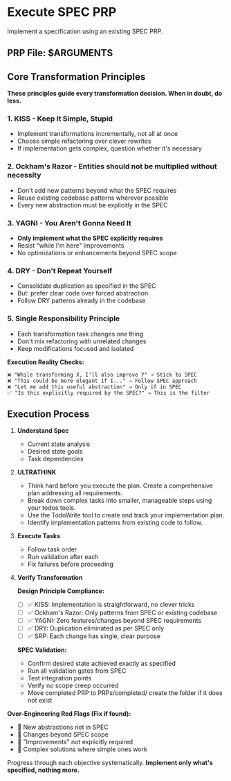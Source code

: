 # Execute SPEC PRP

Implement a specification using an existing SPEC PRP.

## PRP File: $ARGUMENTS

## Core Transformation Principles

**These principles guide every transformation decision. When in doubt, do less.**

### 1. KISS - Keep It Simple, Stupid

- Implement transformations incrementally, not all at once
- Choose simple refactoring over clever rewrites
- If implementation gets complex, question whether it's necessary

### 2. Ockham's Razor - Entities should not be multiplied without necessity

- Don't add new patterns beyond what the SPEC requires
- Reuse existing codebase patterns wherever possible
- Every new abstraction must be explicitly in the SPEC

### 3. YAGNI - You Aren't Gonna Need It

- **Only implement what the SPEC explicitly requires**
- Resist "while I'm here" improvements
- No optimizations or enhancements beyond SPEC scope

### 4. DRY - Don't Repeat Yourself

- Consolidate duplication as specified in the SPEC
- But: prefer clear code over forced abstraction
- Follow DRY patterns already in the codebase

### 5. Single Responsibility Principle

- Each transformation task changes one thing
- Don't mix refactoring with unrelated changes
- Keep modifications focused and isolated

**Execution Reality Checks:**

```
❌ "While transforming X, I'll also improve Y" → Stick to SPEC
❌ "This could be more elegant if I..." → Follow SPEC approach
❌ "Let me add this useful abstraction" → Only if in SPEC
✅ "Is this explicitly required by the SPEC?" → This is the filter
```

## Execution Process

1. **Understand Spec**
   - Current state analysis
   - Desired state goals
   - Task dependencies

2. **ULTRATHINK**
   - Think hard before you execute the plan. Create a comprehensive plan addressing all requirements.
   - Break down complex tasks into smaller, manageable steps using your todos tools.
   - Use the TodoWrite tool to create and track your implementation plan.
   - Identify implementation patterns from existing code to follow.

3. **Execute Tasks**
   - Follow task order
   - Run validation after each
   - Fix failures before proceeding

4. **Verify Transformation**

   **Design Principle Compliance:**
   - [ ] ✅ KISS: Implementation is straightforward, no clever tricks
   - [ ] ✅ Ockham's Razor: Only patterns from SPEC or existing codebase
   - [ ] ✅ YAGNI: Zero features/changes beyond SPEC requirements
   - [ ] ✅ DRY: Duplication eliminated as per SPEC only
   - [ ] ✅ SRP: Each change has single, clear purpose

   **SPEC Validation:**
   - Confirm desired state achieved exactly as specified
   - Run all validation gates from SPEC
   - Test integration points
   - Verify no scope creep occurred
   - Move completed PRP to PRPs/completed/ create the folder if it does not exist

**Over-Engineering Red Flags (Fix if found):**

- 🚫 New abstractions not in SPEC
- 🚫 Changes beyond SPEC scope
- 🚫 "Improvements" not explicitly required
- 🚫 Complex solutions where simple ones work

Progress through each objective systematically. **Implement only what's specified, nothing more.**
